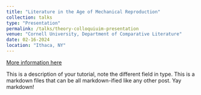 ```yaml
---
title: "Literature in the Age of Mechanical Reproduction"
collection: talks
type: "Presentation"
permalink: /talks/theory-colloquiuim-presentation
venue: "Cornell University, Department of Comparative Literature"
date: 02-16-2024
location: "Ithaca, NY"
---
```


[More information here](http://exampleurl.com)

This is a description of your tutorial, note the different field in type. This is a markdown files that can be all markdown-ified like any other post. Yay markdown!

